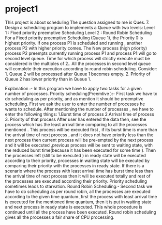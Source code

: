 # project1
This project is about scheduling 
The question assigned to me is
Ques. 7. Design a scheduling program to implements a Queue with two levels:
 Level 1 : Fixed priority preemptive Scheduling 
Level 2 : Round Robin Scheduling
 For a Fixed priority preemptive Scheduling (Queue 1), the Priority 0 is highest priority. If one process P1 is scheduled and running , another process P2 with higher priority comes. The New process (high priority) process P2 preempts currently running process P1 and process P1 will go to second level queue. Time for which process will strictly execute must be considered in the multiples of 2.. All the processes in second level queue will complete their execution according to round robin scheduling. Consider: 1. Queue 2 will be processed after Queue 1 becomes empty. 2. Priority of Queue 2 has lower priority than in Queue 1.

Explanation :-
In this program we have to apply two tasks for a given number of processes.
Priority scheduling(Preemtive ):-
First task we have to do scheduling as per priority, and as mention it should be preemptive scheduling. First we ask the user to enter the number of processes he wants to schedule. After mentioning the number of processes , we have to enter the following things:
1.Burst time of process
2.Arrival time of process 
3. Priority of that process
After user has entered the data then, see the process which has the least arrival time comparing to all the processes mentioned . This process will be executed first , if its burst time is more than the arrival time of next process , and it does not have priority less than the next process then current process will be pre-empted by the next process and it will be executed ,previous process will be sent to waiting state, with the reduced burst time(because it has been executed for some time ). Then the processes left (still to be executed ) in ready state will be executed according to their priority, processes in waiting state will be executed by comparing their priority with the processes in ready state.
If there is a scenario where the process with least arrival time has burst time less than the arrival time of next process then it will be executed totally and rest of the processes are executed according their priority.
Priority scheduling sometimes leads to starvation.
Round Robin Scheduling:-
Second task we have to do scheduling as per round robin, all the processes are executed according to the given time quantum ,first the process with least arrival time is executed for the mentioned time quantum, then it is put in waiting state and next process in ready state is executed. This whole procedure is continued until all the process have been executed.
Round robin scheduling gives all the processes a fair share of CPU processing.

